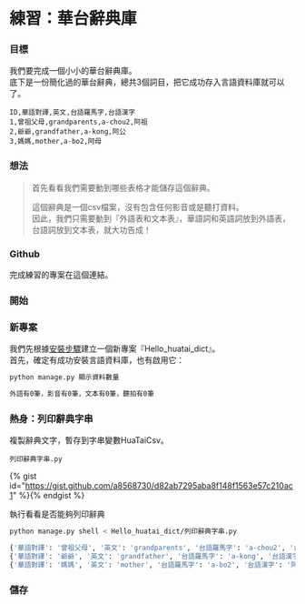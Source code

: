 # 練習：華台辭典庫

### 目標

我們要完成一個小小的華台辭典庫。  
底下是一份簡化過的華台辭典，總共3個詞目，把它成功存入言語資料庫就可以了。

```
ID,華語對譯,英文,台語羅馬字,台語漢字
1,曾祖父母,grandparents,a-chou2,阿祖
2,爺爺,grandfather,a-kong,阿公
3,媽媽,mother,a-bo2,阿母
```

### 想法

> 首先看看我們需要動到哪些表格才能儲存這個辭典。
>
> 這個辭典是一個csv檔案，沒有包含任何影音或是聽打資料。  
> 因此，我們只需要動到『外語表和文本表』，華語詞和英語詞放到外語表，台語詞放到文本表，就大功告成！

### Github

完成練習的專案在這個連結。

### 開始

### 新專案

我們先根據[安裝步驟](安裝步驟.md)建立一個新專案『Hello\_huatai\_dict』。  
首先，確定有成功安裝言語資料庫，也有啟用它：

```bash
python manage.py 顯示資料數量

外語有0筆，影音有0筆，文本有0筆，聽拍有0筆
```

### 熱身：列印辭典字串

複製辭典文字，暫存到字串變數HuaTaiCsv。

`列印辭典字串.py`

{% gist id="https://gist.github.com/a8568730/d82ab7295aba8f148f1563e57c210ac1" %}{% endgist %}

執行看看是否能夠列印辭典

```bash
python manage.py shell < Hello_huatai_dict/列印辭典字串.py

{'華語對譯': '曾祖父母', '英文': 'grandparents', '台語羅馬字': 'a-chou2', '台語漢字': '阿祖', 'ID': '1'}
{'華語對譯': '爺爺', '英文': 'grandfather', '台語羅馬字': 'a-kong', '台語漢字': '阿公', 'ID': '2'}
{'華語對譯': '媽媽', '英文': 'mother', '台語羅馬字': 'a-bo2', '台語漢字': '阿母', 'ID': '3'}

```

### 儲存



